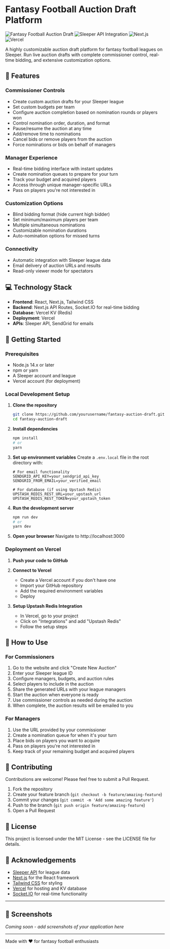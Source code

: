 # Fantasy Football Auction Draft Platform

![Fantasy Football Auction Draft](https://img.shields.io/badge/Fantasy-Football-brightgreen)
![Sleeper API Integration](https://img.shields.io/badge/Sleeper-API-blue)
![Next.js](https://img.shields.io/badge/Next.js-15.x-black)
![Vercel](https://img.shields.io/badge/Vercel-Deployed-black)

A highly customizable auction draft platform for fantasy football leagues on Sleeper. Run live auction drafts with complete commissioner control, real-time bidding, and extensive customization options.

## 🏈 Features

### Commissioner Controls
- Create custom auction drafts for your Sleeper league
- Set custom budgets per team
- Configure auction completion based on nomination rounds or players won
- Control nomination order, duration, and format
- Pause/resume the auction at any time
- Add/remove time to nominations
- Cancel bids or remove players from the auction
- Force nominations or bids on behalf of managers

### Manager Experience
- Real-time bidding interface with instant updates
- Create nomination queues to prepare for your turn
- Track your budget and acquired players
- Access through unique manager-specific URLs
- Pass on players you're not interested in

### Customization Options
- Blind bidding format (hide current high bidder)
- Set minimum/maximum players per team
- Multiple simultaneous nominations
- Customizable nomination durations
- Auto-nomination options for missed turns

### Connectivity
- Automatic integration with Sleeper league data
- Email delivery of auction URLs and results
- Read-only viewer mode for spectators

## 💻 Technology Stack

- **Frontend**: React, Next.js, Tailwind CSS
- **Backend**: Next.js API Routes, Socket.IO for real-time bidding
- **Database**: Vercel KV (Redis)
- **Deployment**: Vercel
- **APIs**: Sleeper API, SendGrid for emails

## 🚀 Getting Started

### Prerequisites

- Node.js 14.x or later
- npm or yarn
- A Sleeper account and league
- Vercel account (for deployment)

### Local Development Setup

1. **Clone the repository**
   ```bash
   git clone https://github.com/yourusername/fantasy-auction-draft.git
   cd fantasy-auction-draft
   ```

2. **Install dependencies**
   ```bash
   npm install
   # or
   yarn
   ```

3. **Set up environment variables**
   Create a `.env.local` file in the root directory with:
   ```
   # For email functionality
   SENDGRID_API_KEY=your_sendgrid_api_key
   SENDGRID_FROM_EMAIL=your_verified_email
   
   # For database (if using Upstash Redis)
   UPSTASH_REDIS_REST_URL=your_upstash_url
   UPSTASH_REDIS_REST_TOKEN=your_upstash_token
   ```

4. **Run the development server**
   ```bash
   npm run dev
   # or
   yarn dev
   ```

5. **Open your browser**
   Navigate to http://localhost:3000

### Deployment on Vercel

1. **Push your code to GitHub**

2. **Connect to Vercel**
   - Create a Vercel account if you don't have one
   - Import your GitHub repository
   - Add the required environment variables
   - Deploy

3. **Setup Upstash Redis Integration**
   - In Vercel, go to your project
   - Click on "Integrations" and add "Upstash Redis"
   - Follow the setup steps

## 📖 How to Use

### For Commissioners

1. Go to the website and click "Create New Auction"
2. Enter your Sleeper league ID
3. Configure managers, budgets, and auction rules
4. Select players to include in the auction
5. Share the generated URLs with your league managers
6. Start the auction when everyone is ready
7. Use commissioner controls as needed during the auction
8. When complete, the auction results will be emailed to you

### For Managers

1. Use the URL provided by your commissioner
2. Create a nomination queue for when it's your turn
3. Place bids on players you want to acquire
4. Pass on players you're not interested in
5. Keep track of your remaining budget and acquired players

## 🤝 Contributing

Contributions are welcome! Please feel free to submit a Pull Request.

1. Fork the repository
2. Create your feature branch (`git checkout -b feature/amazing-feature`)
3. Commit your changes (`git commit -m 'Add some amazing feature'`)
4. Push to the branch (`git push origin feature/amazing-feature`)
5. Open a Pull Request

## 📄 License

This project is licensed under the MIT License - see the LICENSE file for details.

## 🙏 Acknowledgements

- [Sleeper API](https://docs.sleeper.app/) for league data
- [Next.js](https://nextjs.org/) for the React framework
- [Tailwind CSS](https://tailwindcss.com/) for styling
- [Vercel](https://vercel.com/) for hosting and KV database
- [Socket.IO](https://socket.io/) for real-time functionality

---

## 📸 Screenshots

*Coming soon - add screenshots of your application here*

---

Made with ❤️ for fantasy football enthusiasts